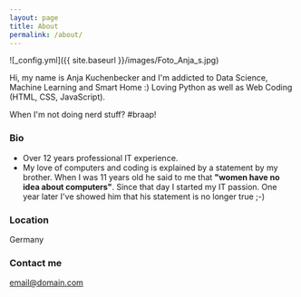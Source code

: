```yaml
---
layout: page
title: About
permalink: /about/
---
```


![_config.yml]({{ site.baseurl }}/images/Foto_Anja_s.jpg)

Hi, my name is Anja Kuchenbecker and I'm addicted to Data Science, Machine Learning and Smart Home :) 
Loving Python as well as Web Coding (HTML, CSS, JavaScript). 

When I'm not doing nerd stuff? #braap!

### Bio
- Over 12 years professional IT experience. 
- My love of computers and coding is explained by a statement by my brother. When I was 11 years old he said to me that **"women have no idea about computers"**. Since that day I started my IT passion. One year later I've showed him that his statement is no longer true ;-)

### Location
Germany

### Contact me

[email@domain.com](mailto:email@domain.com)
